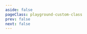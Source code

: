 ```yaml
---
aside: false
pageClass: playground-custom-class
prev: false
next: false
---
```


<CodeSandbox page="flip"></CodeSandbox>
